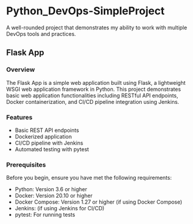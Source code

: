 # Python_DevOps-SimpleProject
A well-rounded project that demonstrates my ability to work with multiple DevOps tools and practices.

## Flask App
### Overview
The Flask App is a simple web application built using Flask, a lightweight WSGI web application framework in Python. This project demonstrates basic web application functionalities including RESTful API endpoints, Docker containerization, and CI/CD pipeline integration using Jenkins.

### Features
- Basic REST API endpoints
- Dockerized application
- CI/CD pipeline with Jenkins
- Automated testing with pytest
  
### Prerequisites
  Before you begin, ensure you have met the following requirements:
- Python: Version 3.6 or higher
- Docker: Version 20.10 or higher
- Docker Compose: Version 1.27 or higher (if using Docker Compose)
- Jenkins: (if using Jenkins for CI/CD)
- pytest: For running tests

